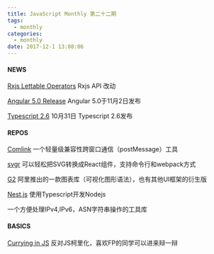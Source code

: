 ```yaml
---
title: JavaScript Monthly 第二十二期
tags:
  - monthly
categories:
  - monthly
date: 2017-12-1 13:08:06
---
```


#### NEWS

[Rxjs Lettable Operators](https://github.com/ReactiveX/rxjs/blob/master/doc/lettable-operators.md)
Rxjs API 改动

[Angular 5.0 Release](https://blog.angular.io/version-5-0-0-of-angular-now-available-37e414935ced)
Angular 5.0于11月2日发布

[Typescript 2.6](https://blogs.msdn.microsoft.com/typescript/2017/10/31/announcing-typescript-2-6/)
10月31日 Typescript 2.6发布

<!--more-->


#### REPOS

[Comlink](https://github.com/GoogleChromeLabs/comlink)
一个轻量级兼容性跨窗口通信（postMessage）工具

[svgr](https://github.com/smooth-code/svgr)
可以轻松把SVG转换成React组件，支持命令行和webpack方式

[G2](https://github.com/antvis/g2)
阿里推出的一款图表库（可视化图形语法），也有其他UI框架的衍生版

[Nest.js](https://auth0.com/blog/nestjs-brings-typescript-to-nodejs-and-express/)
使用Typescript开发Nodejs

[](https://github.com/ip-num/ip-num)
一个方便处理IPv4,IPv6，ASN字符串操作的工具库

#### BASICS

[Currying in JS](http://2ality.com/2017/11/currying-in-js.html)
反对JS柯里化，喜欢FP的同学可以进来辩一辩
